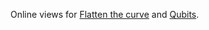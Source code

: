 Online views for [Flatten the curve](https://soni-sona.github.io/flatten-the-curve/index.html) and [Qubits](https://soni-sona.github.io/Qubits/index.html).
